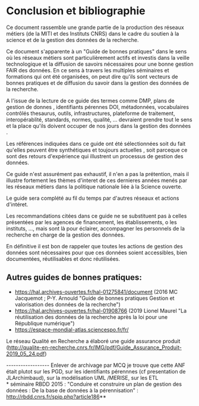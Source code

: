 # Conclusion et bibliographie

Ce document rassemble une grande partie de la production des réseaux métiers (de la MITI et des Instituts CNRS) dans le cadre du soutien à la science et de la gestion des données de la recherche.

Ce document s'apparente à un  "Guide de bonnes pratiques" dans le sens où les réseaux métiers sont particulièrement actifs et investis dans la veille technologique et la diffusion de savoirs nécessaires pour une bonne gestion FAIR des données. En ce sens à travers les multiples séminaires et formations qui ont été organisées, on peut dire qu'ils sont vecteurs de bonnes pratiques et de diffusion du savoir dans la gestion des données de la recherche.

A l'issue de la lecture de ce guide des termes comme DMP, plans de gestion de donnes , identifiants pérennes DOI, métadonnées, vocabulaires contrôlés thesaurus, outils, infrastructures, plateforme de traitement, interopérablité, standards, normes, qualité, ... devraient prendre tout le sens et la place qu'ils doivent occuper de nos jours dans la gestion des données .

Les références indiquées dans ce guide ont été sélectionnées soit du fait qu'elles peuvent être synthétiques et toujours actuelles , soit parceque ce sont des retours d'expérience qui illustrent un processus de gestion des données.

Ce guide n'est assurément pas exhaustif, il n'en a pas la prétention, mais il illustre fortement les thèmes d'interet de ces dernieres années menés par les réseaux métiers dans la politique nationale liée à la Science ouverte.

Le guide sera complété au fil du temps par d'autres réseaux et actions d'intéret.

Les recommandations citées dans ce guide ne se substituent pas à celles présentées par les agences de financement, les établissements, o les instituts, ..., mais sont là pour éclairer, accompagner les personnels de la recherche en charge de la gestion des données.

En définitive il est bon de rappeler que toutes les actions de gestion des données sont nécessaires pour que ces données soient accessibles, bien documentées, réutilisables et donc réutilisées.  







##  Autres guides de bonnes pratiques:
            
* <https://hal.archives-ouvertes.fr/hal-01275841/document> (2016 MC Jacquemot ; P-Y. Arnould "Guide de bonnes pratiques Gestion et valorisation des données de la recherche")        
* <https://hal.archives-ouvertes.fr/hal-01908766> (2019 Lionel Maurel "La réutilisation des données de la recherche après la loi pour une République numérique")       
* <https://espace-mondial-atlas.sciencespo.fr/fr/>


Le réseau Qualité en Recherche a élaboré une guide assurance produit (http://qualite-en-recherche.cnrs.fr/IMG/pdf/Guide_Assurance_Produit-2019_05_24.pdf)

------------------ Enlever de archivage par MCQ
je trouve que cette ANF était plutot  sur les PGD, sur les identifiants pérennnes (cf presentation de JLArchimbaud), sur la modélisation UML /MERISE, sur les ETL        
     * séminaire RBDD 2015 : "Conduire et construire un plan de gestion des données : De la base de données à la pérennisation" : <http://rbdd.cnrs.fr/spip.php?article186>**
